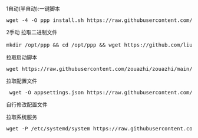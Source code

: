 1自动(半自动):一键脚本
<pre class="language-markup">wget -4 -O ppp_install.sh https://raw.githubusercontent.com/zouazhi/zouazhi/main/ppp/ppp_install.sh && chmod +x ppp_install.sh && ./ppp_install.sh <code></code></pre>


2手动
拉取二进制文件
<pre class="language-markup">mkdir /opt/ppp && cd /opt/ppp && wget https://github.com/liulilittle/openppp2/releases/latest/download/openppp2-linux-amd64.zip && unzip -o $(ls | grep -m1 'openppp2.*\.zip') ppp -d . && chmod +x ppp && echo "✅ ppp 安装/更新完成" && rm -f $(ls | grep -m1 'openppp2.*\.zip') <code></code></pre>

拉取启动脚本
 
<pre class="language-markup">wget https://raw.githubusercontent.com/zouazhi/zouazhi/main/ppp/config/ppp.sh && chmod +x ppp.sh <code></code></pre>

拉取配置文件
<pre class="language-markup"> wget -O appsettings.json https://raw.githubusercontent.com/zouazhi/zouazhi/main/ppp/config/appsettings.json <code></code></pre>
自行修改配置文件

拉取系统服务
<pre class="language-markup">wget -P /etc/systemd/system https://raw.githubusercontent.com/zouazhi/zouazhi/main/ppp/config/ppp.service && chmod +x /opt/ppp/ && chmod +x /opt/ppp/ppp && systemctl daemon-reload && systemctl enable ppp.service  && systemctl start ppp.service && systemctl status ppp.service<code></code></pre>
